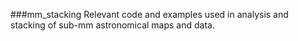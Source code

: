 ###mm_stacking
Relevant code and examples used in analysis and stacking of sub-mm astronomical maps and data.
